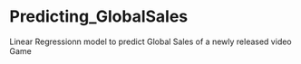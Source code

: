 # Predicting_GlobalSales
Linear Regressionn model to predict Global Sales of a newly released video Game
